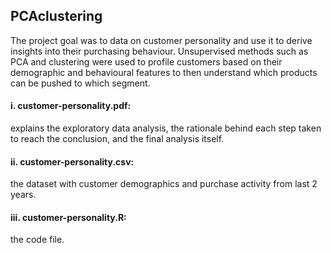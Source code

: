 ## PCAclustering

The project goal was to data on customer personality and use it to derive insights into their purchasing behaviour. Unsupervised methods such as PCA and clustering were used to profile customers based on their demographic and behavioural features to then understand which products can be pushed to which segment.

#### i. customer-personality.pdf:

explains the exploratory data analysis, the rationale behind each step taken to reach the conclusion, and the final analysis itself.

#### ii. customer-personality.csv:

the dataset with customer demographics and purchase activity from last 2 years.

#### iii. customer-personality.R:

the code file.

